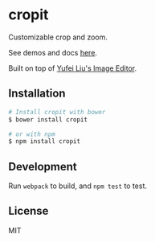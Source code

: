 # cropit

Customizable crop and zoom.

See demos and docs [here](http://scottcheng.github.io/cropit/).

Built on top of [Yufei Liu's Image Editor](https://github.com/yufeiliu/simple_image_uploader).

## Installation

```bash
# Install cropit with bower
$ bower install cropit

# or with npm
$ npm install cropit
```

## Development

Run `webpack` to build, and `npm test` to test.

## License

MIT
